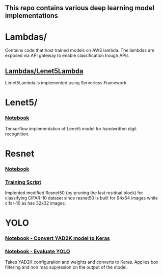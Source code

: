 ## This repo contains various deep learning model implementations

# Lambdas/

Contains code that host trained models on AWS lambda. The lambdas are exposed via API gateway to enable classification trough APIs

## [Lambdas/Lenet5Lambda](https://github.com/cnv1989/DeepLearning/tree/master/Lambdas/Lenet5Lambda)

Lenet5Lambda is implemented using Serverless Framework.

# Lenet5/

### [Notebook](https://github.com/cnv1989/DeepLearning/blob/master/Lenet5/Lenet5.ipynb)

Tensorflow implementation of Lenet5 model for handwritten digit recognition.

# Resnet

### [Notebook](https://github.com/cnv1989/DeepLearning/blob/master/Resnet/ResNet.ipynb)
### [Training Script](https://github.com/cnv1989/DeepLearning/blob/master/Resnet/resnet50_train.py)

Implented modified Resnet50 (by pruning the last residual block) for classifying CIFAR-10 dataset since resnet50 is built for 64x64 images while cifar-10 as has 32x32 images.

# YOLO

### [Notebook - Convert YAD2K model to Keras](https://github.com/cnv1989/DeepLearning/blob/master/YOLO/YOLO.ipynb)
### [Notebook - Evaluate YOLO](https://github.com/cnv1989/DeepLearning/blob/master/YOLO/Evaluate.ipynb)

Takes YAD2K configuration and weights and converts to Keras. Applies box filtering and non max supression on the output of the model. 

